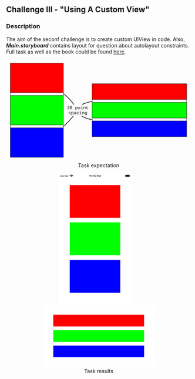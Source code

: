 ## Challenge III - "Using A Custom View"
### Description

The aim of the seconf challenge is to create custom UIView in code. Also, ***Main.storyboard*** contains layout for question about autolayout constraints. Full task as well as the book could be found [here](https://useyourloaf.com/autolayout/).

<p align="center">
  <img width="500" src="Media/Task.png">
  <br>
  <span>Task expectation</span>
</p>

<p align="center">
	<img width="200" style="padding-right: 20px;" src="Media/Result_1.png">
	<img width="300" src="Media/Result_2.png">
	<br>
  	<span>Task results</span>
</p>




